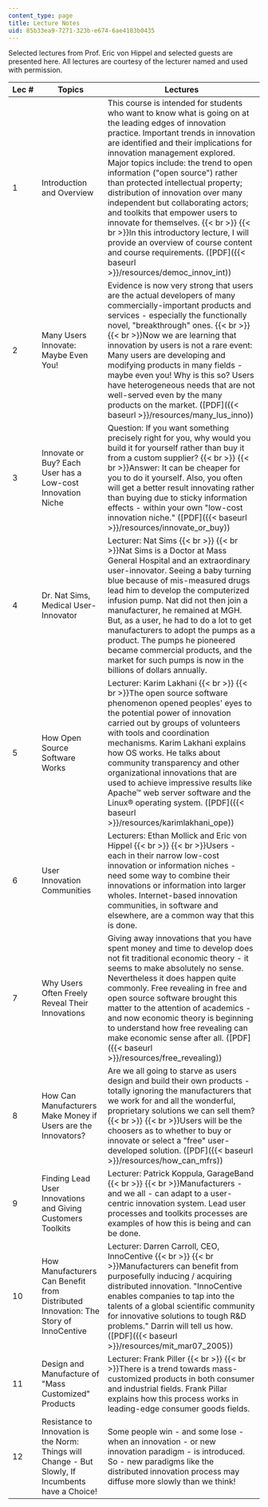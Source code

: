 ```yaml
---
content_type: page
title: Lecture Notes
uid: 85b33ea9-7271-323b-e674-6ae4183b0435
---
```


Selected lectures from Prof. Eric von Hippel and selected guests are presented here. All lectures are courtesy of the lecturer named and used with permission.

| Lec # | Topics | Lectures |
| --- | --- | --- |
| 1 | Introduction and Overview | This course is intended for students who want to know what is going on at the leading edges of innovation practice. Important trends in innovation are identified and their implications for innovation management explored. Major topics include: the trend to open information ("open source") rather than protected intellectual property; distribution of innovation over many independent but collaborating actors; and toolkits that empower users to innovate for themselves.  {{< br >}}  {{< br >}}In this introductory lecture, I will provide an overview of course content and course requirements. ([PDF]({{< baseurl >}}/resources/democ_innov_int)) |
| 2 | Many Users Innovate: Maybe Even You! | Evidence is now very strong that users are the actual developers of many commercially-important products and services - especially the functionally novel, "breakthrough" ones.  {{< br >}}  {{< br >}}Now we are learning that innovation by users is not a rare event: Many users are developing and modifying products in many fields - maybe even you! Why is this so? Users have heterogeneous needs that are not well-served even by the many products on the market. ([PDF]({{< baseurl >}}/resources/many_lus_inno)) |
| 3 | Innovate or Buy? Each User has a Low-cost Innovation Niche | Question: If you want something precisely right for you, why would you build it for yourself rather than buy it from a custom supplier?  {{< br >}}  {{< br >}}Answer: It can be cheaper for you to do it yourself. Also, you often will get a better result innovating rather than buying due to sticky information effects - within your own "low-cost innovation niche." ([PDF]({{< baseurl >}}/resources/innovate_or_buy)) |
| 4 | Dr. Nat Sims, Medical User-Innovator | Lecturer: Nat Sims  {{< br >}}  {{< br >}}Nat Sims is a Doctor at Mass General Hospital and an extraordinary user-innovator. Seeing a baby turning blue because of mis-measured drugs lead him to develop the computerized infusion pump. Nat did not then join a manufacturer, he remained at MGH. But, as a user, he had to do a lot to get manufacturers to adopt the pumps as a product. The pumps he pioneered became commercial products, and the market for such pumps is now in the billions of dollars annually. |
| 5 | How Open Source Software Works | Lecturer: Karim Lakhani  {{< br >}}  {{< br >}}The open source software phenomenon opened peoples' eyes to the potential power of innovation carried out by groups of volunteers with tools and coordination mechanisms. Karim Lakhani explains how OS works. He talks about community transparency and other organizational innovations that are used to achieve impressive results like Apache™ web server software and the Linux® operating system. ([PDF]({{< baseurl >}}/resources/karimlakhani_ope)) |
| 6 | User Innovation Communities | Lecturers: Ethan Mollick and Eric von Hippel  {{< br >}}  {{< br >}}Users - each in their narrow low-cost innovation or information niches - need some way to combine their innovations or information into larger wholes. Internet-based innovation communities, in software and elsewhere, are a common way that this is done. |
| 7 | Why Users Often Freely Reveal Their Innovations | Giving away innovations that you have spent money and time to develop does not fit traditional economic theory - it seems to make absolutely no sense. Nevertheless it does happen quite commonly. Free revealing in free and open source software brought this matter to the attention of academics - and now economic theory is beginning to understand how free revealing can make economic sense after all. ([PDF]({{< baseurl >}}/resources/free_revealing)) |
| 8 | How Can Manufacturers Make Money if Users are the Innovators? | Are we all going to starve as users design and build their own products - totally ignoring the manufacturers that we work for and all the wonderful, proprietary solutions we can sell them?  {{< br >}}  {{< br >}}Users will be the choosers as to whether to buy or innovate or select a "free" user-developed solution. ([PDF]({{< baseurl >}}/resources/how_can_mfrs)) |
| 9 | Finding Lead User Innovations and Giving Customers Toolkits | Lecturer: Patrick Koppula, GarageBand  {{< br >}}  {{< br >}}Manufacturers - and we all - can adapt to a user-centric innovation system. Lead user processes and toolkits processes are examples of how this is being and can be done. |
| 10 | How Manufacturers Can Benefit from Distributed Innovation: The Story of InnoCentive | Lecturer: Darren Carroll, CEO, InnoCentive  {{< br >}}  {{< br >}}Manufacturers can benefit from purposefully inducing / acquiring distributed innovation. "InnoCentive enables companies to tap into the talents of a global scientific community for innovative solutions to tough R&D problems." Darrin will tell us how. ([PDF]({{< baseurl >}}/resources/mit_mar07_2005)) |
| 11 | Design and Manufacture of "Mass Customized" Products | Lecturer: Frank Piller  {{< br >}}  {{< br >}}There is a trend towards mass-customized products in both consumer and industrial fields. Frank Pillar explains how this process works in leading-edge consumer goods fields. |
| 12 | Resistance to Innovation is the Norm: Things will Change - But Slowly, If Incumbents have a Choice! | Some people win - and some lose - when an innovation - or new innovation paradigm - is introduced. So - new paradigms like the distributed innovation process may diffuse more slowly than we think!